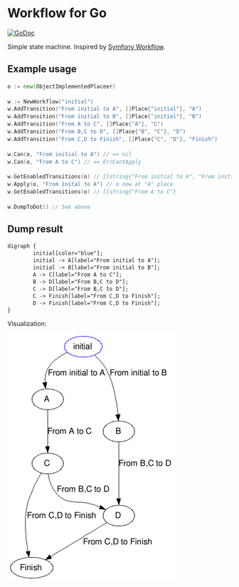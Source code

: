 # Workflow for Go

[![GoDoc](https://godoc.org/github.com/neonxp/workflow?status.svg)](https://godoc.org/github.com/neonxp/workflow)

Simple state machine. Inspired by [Symfony Workflow](https://github.com/symfony/workflow).

## Example usage

```go
o := new(ObjectImplementedPlaceer)

w := NewWorkflow("initial")
w.AddTransition("From initial to A", []Place{"initial"}, "A")
w.AddTransition("From initial to B", []Place{"initial"}, "B")
w.AddTransition("From A to C", []Place{"A"}, "C")
w.AddTransition("From B,C to D", []Place{"B", "C"}, "D")
w.AddTransition("From C,D to Finish", []Place{"C", "D"}, "Finish")

w.Can(o, "From initial to A") // == nil
w.Can(o, "From A to C") // == ErrCantApply

w.GetEnabledTransitions(o) // []string{"From initial to A", "From initial to B"}
w.Apply(o, "From inital to A") // o now at "A" place
w.GetEnabledTransitions(o) // []string{"From A to C"}

w.DumpToDot() // See above
```

## Dump result

```
digraph {
        initial[color="blue"];
        initial -> A[label="From initial to A"];
        initial -> B[label="From initial to B"];
        A -> C[label="From A to C"];
        B -> D[label="From B,C to D"];
        C -> D[label="From B,C to D"];
        C -> Finish[label="From C,D to Finish"];
        D -> Finish[label="From C,D to Finish"];
}
```

Visualization:

![Workflow visualization](images/example.png)

